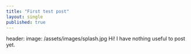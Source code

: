```yaml
---
title: "First test post"
layout: single
published: true
---
```

header:
    image: /assets/images/splash.jpg
Hi! I have nothing useful to post yet.
